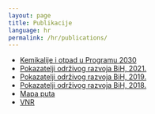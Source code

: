 ```yaml
---
layout: page
title: Publikacije
language: hr
permalink: /hr/publications/
---
```


<div>
    <ul class="publications">
        <li><a href="http://bhas.gov.ba/data/Publikacije/Metodologije/ENV_00_2020_MD_0_HR.pdf" target="_blank">Kemikalije i otpad u Programu 2030</a> </li>
        <li><a href="http://bhas.gov.ba/data/Publikacije/Bilteni/2022/SDG_00_2021_TB_1_HR.pdf" target="_blank">Pokazatelji održivog razvoja BiH, 2021.</a></li>
        <li><a href="http://www.bhas.gov.ba/data/Publikacije/Bilteni/2021/SDG_00_2019_TB_0_HR.pdf" target="_blank">Pokazatelji održivog razvoja BiH, 2019.</a></li>
        <li><a href="http://bhas.gov.ba/data/Publikacije/Bilteni/2019/SDG_00_2018_TB_0_HR.pdf" target="_blank">Pokazatelji održivog razvoja BiH, 2018.</a> </li>
        <li><a href="http://bhas.gov.ba/data/Publikacije/Metodologije/SDG_00_2020_MD_0_HR.pdf" target="_blank">Mapa puta</a> </li>
        <li><a href="http://bhas.gov.ba/data/Publikacije/Metodologije/SDG_00_2019_MD_0_BS.pdf" target="_blank">VNR</a> </li>
    </ul>
</div>
